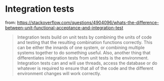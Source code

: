 # Integration tests
from: 
https://stackoverflow.com/questions/4904096/whats-the-difference-between-unit-functional-acceptance-and-integration-test

>Integration tests build on unit tests by combining the units of code and testing that the resulting combination functions correctly. This can be either the innards of one system, or combining multiple systems together to do something useful. Also, another thing that differentiates integration tests from unit tests is the environment. Integration tests can and will use threads, access the database or do whatever is required to ensure that all of the code and the different environment changes will work correctly. 
